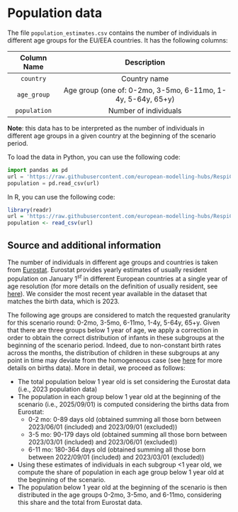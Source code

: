 # Population data 

The file `population_estimates.csv` contains the number of individuals in different age groups for the EU/EEA countries. It has the following columns: 

| Column Name | Description |
|  :-: |  :-: |
| `country` | Country name |
| `age_group` | Age group (one of: 0-2mo, 3-5mo, 6-11mo, 1-4y, 5-64y, 65+y) |
| `population` | Number of individuals |

**Note**: this data has to be interpreted as the number of individuals in different age groups in a given country at the beginning of the scenario period.

To load the data in Python, you can use the following code:
```python
import pandas as pd
url = 'https://raw.githubusercontent.com/european-modelling-hubs/RespiCompass/refs/heads/main/auxiliary-data/population/population_estimates.csv'
population = pd.read_csv(url)
```

In R, you can use the following code:
```R
library(readr)
url = 'https://raw.githubusercontent.com/european-modelling-hubs/RespiCompass/refs/heads/main/auxiliary-data/population/population_estimates.csv'
population <- read_csv(url)
```

## Source and additional information

The number of individuals in different age groups and countries is taken from [Eurostat](https://doi.org/10.2908/DEMO_PJAN). Eurostat provides yearly estimates of usually resident population on January $1^{st}$ in different European countries at a single year of age resolution (for more details on the definition of usually resident, see [here](https://ec.europa.eu/eurostat/cache/metadata/en/demo_pop_esms.htm#shortdata_descrDisseminated)). We consider the most recent year available in the dataset that matches the birth data, which is 2023. 

The following age groups are considered to match the requested granularity for this scenario round: 0-2mo, 3-5mo, 6-11mo, 1-4y, 5-64y, 65+y. Given that there are three groups below 1 year of age, we apply a correction in order to obtain the correct distribution of infants in these subgroups at the beginning of the scenario period. Indeed, due to non-constant birth rates across the months, the distribution of children in these subgroups at any point in time may deviate from the homogeneous case (see [here](../births/) for more details on births data). More in detail, we proceed as follows:

- The total population below 1 year old is set considering the Eurostat data (i.e., 2023 population data)
- The population in each group below 1 year old at the beginning of the scenario (i.e., 2025/09/01) is computed considering the births data from Eurostat:
    - 0-2 mo: 0-89 days old (obtained summing all those born between 2023/06/01 (included) and 2023/09/01 (excluded))
    - 3-5 mo: 90-179 days old (obtained summing all those born between 2023/03/01 (included) and 2023/06/01 (excluded))
    - 6-11 mo: 180-364 days old (obtained summing all those born between 2022/09/01 (included) and 2023/03/01 (excluded))
- Using these estimates of individuals in each subgroup <1 year old, we compute the share of population in each age group below 1 year old at the beginning of the scenario.
- The population below 1 year old at the beginning of the scenario is then distributed in the age groups 0-2mo, 3-5mo, and 6-11mo, considering this share and the total from Eurostat data.







